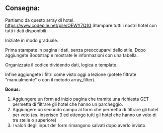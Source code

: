 ## Consegna:

Partiamo da questo array di hotel. https://www.codepile.net/pile/OEWY7Q1G
Stampare tutti i nostri hotel con tutti i dati disponibili.

Iniziate in modo graduale.

Prima stampate in pagina i dati, senza preoccuparvi dello stile.
Dopo aggiungete Bootstrap e mostrate le informazioni con una tabella.

Organizzate il codice dividendo dati, logica e template.

Infine aggiungete i filtri come visto oggi a lezione (potete filtrate "manualmente" o con il metodo array_filter).

**Bonus:**

1. Aggiungere un form ad inizio pagina che tramite una richiesta GET permetta di filtrare gli hotel che hanno un parcheggio.
2. Aggiungere un secondo campo al form che permetta di filtrare gli hotel per voto (es. inserisco 3 ed ottengo tutti gli hotel che hanno un voto di tre stelle o superiore)
3. I valori degli input del form rimangono salvati dopo averlo inviato.
